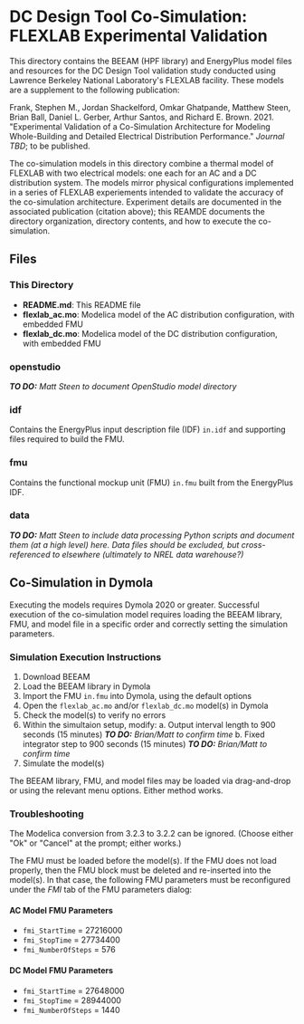 DC Design Tool Co-Simulation: FLEXLAB Experimental Validation
=============================================================

This directory contains the BEEAM (HPF library) and EnergyPlus model files and resources for the DC Design Tool validation study conducted using Lawrence Berkeley National Laboratory's FLEXLAB facility. These models are a supplement to the following publication:

Frank, Stephen M., Jordan Shackelford, Omkar Ghatpande, Matthew Steen, Brian Ball, Daniel L. Gerber, Arthur Santos, and Richard E. Brown. 2021. "Experimental Validation of a Co-Simulation Architecture for Modeling Whole-Building and Detailed Electrical Distribution Performance." *Journal TBD*; to be published.

The co-simulation models in this directory combine a thermal model of FLEXLAB with two electrical models: one each for an AC and a DC distribution system. The models mirror physical configurations implemented in a series of FLEXLAB experiements intended to validate the accuracy of the co-simulation architecture. Experiment details are documented in the associated publication (citation above); this REAMDE documents the directory organization, directory contents, and how to execute the co-simulation.

Files
-----

### This Directory ###

- **README.md**: This README file
- **flexlab_ac.mo**: Modelica model of the AC distribution configuration, with embedded FMU
- **flexlab_dc.mo**: Modelica model of the DC distribution configuration, with embedded FMU

### openstudio ###

***TO DO:** Matt Steen to document OpenStudio model directory*

### idf ###

Contains the EnergyPlus input description file (IDF) `in.idf` and supporting files required to build the FMU.

### fmu ###

Contains the functional mockup unit (FMU) `in.fmu` built from the EnergyPlus IDF.

### data ###

***TO DO:** Matt Steen to include data processing Python scripts and document them (at a high level) here. Data files should be excluded, but cross-referenced to elsewhere (ultimately to NREL data warehouse?)*

Co-Simulation in Dymola
-----------------------

Executing the models requires Dymola 2020 or greater. Successful execution of the co-simulation model requires loading the BEEAM library, FMU, and model file in a specific order and correctly setting the simulation parameters.

### Simulation Execution Instructions ###

1. Download BEEAM
2. Load the BEEAM library in Dymola
3. Import the FMU `in.fmu` into Dymola, using the default options
4. Open the `flexlab_ac.mo` and/or `flexlab_dc.mo` model(s) in Dymola
5. Check the model(s) to verify no errors
6. Within the simultaion setup, modify:
   a. Output interval length to 900 seconds (15 minutes) ***TO DO:** Brian/Matt to confirm time*
   b. Fixed integrator step to 900 seconds (15 minutes) ***TO DO:** Brian/Matt to confirm time*
7. Simulate the model(s)

The BEEAM library, FMU, and model files may be loaded via drag-and-drop or using the relevant menu options. Either method works.

### Troubleshooting ###

The Modelica conversion from 3.2.3 to 3.2.2 can be ignored. (Choose either "Ok" or "Cancel" at the prompt; either works.)

The FMU must be loaded before the model(s). If the FMU does not load properly, then the FMU block must be deleted and re-inserted into the model(s). In that case, the following FMU parameters must be reconfigured under the *FMI* tab of the FMU parameters dialog:

#### AC Model FMU Parameters ####

- `fmi_StartTime` = 27216000
- `fmi_StopTime` = 27734400
- `fmi_NumberOfSteps` = 576

#### DC Model FMU Parameters ####

- `fmi_StartTime` = 27648000
- `fmi_StopTime` = 28944000
- `fmi_NumberOfSteps` = 1440
